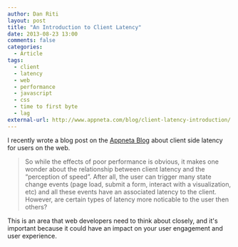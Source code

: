 ```yaml
---
author: Dan Riti
layout: post
title: "An Introduction to Client Latency"
date: 2013-08-23 13:00
comments: false
categories:
  - Article
tags:
  - client
  - latency
  - web
  - performance
  - javascript
  - css
  - time to first byte
  - lag
external-url: http://www.appneta.com/blog/client-latency-introduction/
---
```


I recently wrote a blog post on the [Appneta Blog][1] about client side latency
for users on the web.

> So while the effects of poor performance is obvious, it makes one wonder about the relationship between client latency and the “perception of speed”. After all, the user can trigger many state change events (page load, submit a form, interact with a visualization, etc) and all these events have an associated latency to the client. However, are certain types of latency more noticable to the user then others?

This is an area that web developers need to think about closely, and it's
important because it could have an impact on your user engagement and user
experience.

 [1]: http://www.appneta.com/blog/client-latency-introduction/
